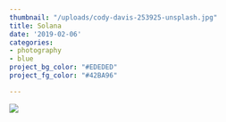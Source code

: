 ```yaml
---
thumbnail: "/uploads/cody-davis-253925-unsplash.jpg"
title: Solana
date: '2019-02-06'
categories:
- photography
- blue
project_bg_color: "#EDEDED"
project_fg_color: "#42BA96"

---
```

![](/uploads/cody-davis-253925-unsplash.jpg)